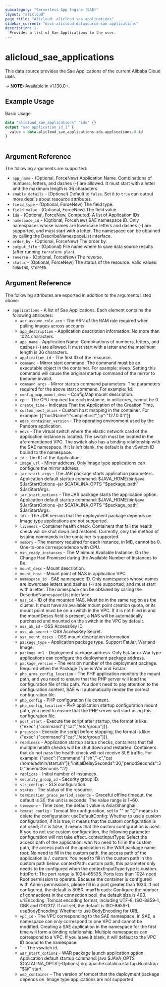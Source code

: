 ```yaml
---
subcategory: "Serverless App Engine (SAE)"
layout: "alicloud"
page_title: "Alicloud: alicloud_sae_applications"
sidebar_current: "docs-alicloud-datasource-sae-applications"
description: |-
  Provides a list of Sae Applications to the user.
---
```


# alicloud\_sae\_applications

This data source provides the Sae Applications of the current Alibaba Cloud user.

-> **NOTE:** Available in v1.130.0+.

## Example Usage

Basic Usage

```terraform
data "alicloud_sae_applications" "ids" {}
output "sae_application_id_1" {
  value = data.alicloud_sae_applications.ids.applications.0.id
}
            
```

## Argument Reference

The following arguments are supported:

* `app_name` - (Optional, ForceNew) Application Name. Combinations of numbers, letters, and dashes (-) are allowed. It must start with a letter and the maximum length is 36 characters.
* `enable_details` - (Optional) Default to `false`. Set it to `true` can output more details about resource attributes.
* `field_type` - (Optional, ForceNew) The field type.
* `field_value` - (Optional, ForceNew) The field value.
* `ids` - (Optional, ForceNew, Computed)  A list of Application IDs.
* `namespace_id` - (Optional, ForceNew) SAE namespace ID. Only namespaces whose names are lowercase letters and dashes (-) are supported, and must start with a letter. The namespace can be obtained by calling the DescribeNamespaceList interface.
* `order_by` - (Optional, ForceNew) The order by.
* `output_file` - (Optional) File name where to save data source results (after running `terraform plan`).
* `reverse` - (Optional, ForceNew) The reverse.
* `status` - (Optional, ForceNew) The status of the resource. Valid values: `RUNNING`, `STOPPED`.

## Argument Reference

The following attributes are exported in addition to the arguments listed above:

* `applications` - A list of Sae Applications. Each element contains the following attributes:
	* `acr_assume_role_arn` - The ARN of the RAM role required when pulling images across accounts.
	* `app_description` - Application description information. No more than 1024 characters.
	* `app_name` - Application Name. Combinations of numbers, letters, and dashes (-) are allowed. It must start with a letter and the maximum length is 36 characters.
	* `application_id` - The first ID of the resource.
	* `command` - Mirror start command. The command must be an executable object in the container. For example: sleep. Setting this command will cause the original startup command of the mirror to become invalid.
	* `command_args` - Mirror startup command parameters. The parameters required for the above start command. For example: 1d.
	* `config_map_mount_desc` - ConfigMap mount description.
	* `cpu` - The CPU required for each instance, in millicores, cannot be 0.
	* `create_time` - Indicates That the Application of the Creation Time.
	* `custom_host_alias` - Custom host mapping in the container. For example: [{"hostName":"samplehost","ip":"127.0.0.1"}].
	* `edas_container_version` - The operating environment used by the Pandora application.
	* `envs` - The virtual switch where the elastic network card of the application instance is located. The switch must be located in the aforementioned VPC. The switch also has a binding relationship with the SAE namespace. If it is left blank, the default is the vSwitch ID bound to the namespace.
	* `id` - The ID of the Application.
	* `image_url` - Mirror address. Only Image type applications can configure the mirror address.
	* `jar_start_args` - The JAR package starts application parameters. Application default startup command: $JAVA_HOME/bin/java $JarStartOptions -jar $CATALINA_OPTS "$package_path" $JarStartArgs.
	* `jar_start_options` - The JAR package starts the application option. Application default startup command: $JAVA_HOME/bin/java $JarStartOptions -jar $CATALINA_OPTS "$package_path" $JarStartArgs.
	* `jdk` - The JDK version that the deployment package depends on. Image type applications are not supported.
	* `liveness` - Container health check. Containers that fail the health check will be shut down and restored. Currently, only the method of issuing commands in the container is supported.
	* `memory` - The memory required for each instance, in MB, cannot be 0. One-to-one correspondence with CPU.
	* `min_ready_instances` - The Minimum Available Instance. On the Change Had Promised during the Available Number of Instances to Be.
	* `mount_desc` - Mount description.
	* `mount_host` - Mount point of NAS in application VPC.
	* `namespace_id` - SAE namespace ID. Only namespaces whose names are lowercase letters and dashes (-) are supported, and must start with a letter. The namespace can be obtained by calling the DescribeNamespaceList interface.
	* `nas_id` - ID of the mounted NAS, Must be in the same region as the cluster. It must have an available mount point creation quota, or its mount point must be on a switch in the VPC. If it is not filled in and the mountDescs field is present, a NAS will be automatically purchased and mounted on the switch in the VPC by default.
	* `oss_ak_id` - OSS AccessKey ID.
	* `oss_ak_secret` - OSS  AccessKey Secret.
	* `oss_mount_descs` - OSS mount description information.
	* `package_type` - Application package type. Support FatJar, War and Image.
	* `package_url` - Deployment package address. Only FatJar or War type applications can configure the deployment package address.
	* `package_version` - The version number of the deployment package. Required when the Package Type is War and FatJar.
	* `php_arms_config_location` - The PHP application monitors the mount path, and you need to ensure that the PHP server will load the configuration file of this path. You don't need to pay attention to the configuration content, SAE will automatically render the correct configuration file.
	* `php_config` - PHP configuration file content.
	* `php_config_location` - PHP application startup configuration mount path, you need to ensure that the PHP server will start using this configuration file.
	* `post_start` - Execute the script after startup, the format is like: {"exec":{"command":["cat","/etc/group"]}}.
	* `pre_stop` - Execute the script before stopping, the format is like: {"exec":{"command":["cat","/etc/group"]}}.
	* `readiness` - Application startup status checks, containers that fail multiple health checks will be shut down and restarted. Containers that do not pass the health check will not receive SLB traffic. For example: {"exec":{"command":["sh","-c","cat /home/admin/start.sh"]},"initialDelaySeconds":30,"periodSeconds":30,"timeoutSeconds ":2}.
	* `replicas` - Initial number of instances.
	* `security_group_id` - Security group ID.
	* `sls_configs` - SLS  configuration.
	* `status` - The status of the resource.
	* `termination_grace_period_seconds` - Graceful offline timeout, the default is 30, the unit is seconds. The value range is 1~60.
	* `timezone` - Time zone, the default value is Asia/Shanghai.
	* `tomcat_config` - Tomcat file configuration, set to "" or "{}" means to delete the configuration:  useDefaultConfig: Whether to use a custom configuration, if it is true, it means that the custom configuration is not used; if it is false, it means that the custom configuration is used. If you do not use custom configuration, the following parameter configuration will not take effect.  contextInputType: Select the access path of the application.  war: No need to fill in the custom path, the access path of the application is the WAR package name. root: No need to fill in the custom path, the access path of the application is /. custom: You need to fill in the custom path in the custom path below. contextPath: custom path, this parameter only needs to be configured when the contextInputType type is custom.  httpPort: The port range is 1024~65535. Ports less than 1024 need Root permission to operate. Because the container is configured with Admin permissions, please fill in a port greater than 1024. If not configured, the default is 8080. maxThreads: Configure the number of connections in the connection pool, the default size is 400. uriEncoding: Tomcat encoding format, including UTF-8, ISO-8859-1, GBK and GB2312. If not set, the default is ISO-8859-1. useBodyEncoding: Whether to use BodyEncoding for URL.
	* `vpc_id` - The VPC corresponding to the SAE namespace. In SAE, a namespace can only correspond to one VPC and cannot be modified. Creating a SAE application in the namespace for the first time will form a binding relationship. Multiple namespaces can correspond to a VPC. If you leave it blank, it will default to the VPC ID bound to the namespace.
	* `` - The vswitch id.
	* `war_start_options` - WAR package launch application option. Application default startup command: java $JAVA_OPTS $CATALINA_OPTS [-Options] org.apache.catalina.startup.Bootstrap "$@" start.
	* `web_container` - The version of tomcat that the deployment package depends on. Image type applications are not supported.